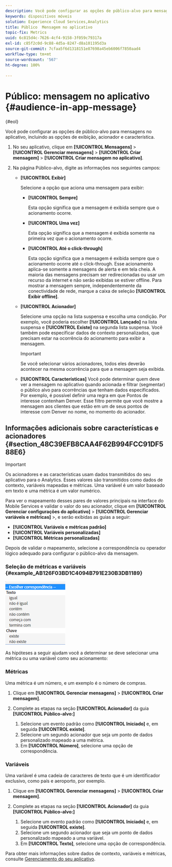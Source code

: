 ```yaml
---
description: Você pode configurar as opções de público-alvo para mensagens no aplicativo, incluindo as opções de exibição, acionador e característica.
keywords: dispositivos móveis
solution: Experience Cloud Services,Analytics
title: Público  Mensagem no aplicativo
topic-fix: Metrics
uuid: 6c815d4c-7626-4cf4-9158-3f059c79317a
exl-id: c85f2c0d-9c88-4d5a-8247-d8a101195d3a
source-git-commit: 7cfaa5f6d1318151e87698a45eb6006f7850aad4
workflow-type: tm+mt
source-wordcount: '567'
ht-degree: 100%

---
```


# Público: mensagem no aplicativo {#audience-in-app-message}

{#eol}

Você pode configurar as opções de público-alvo para mensagens no aplicativo, incluindo as opções de exibição, acionador e característica.

1. No seu aplicativo, clique em **[!UICONTROL Mensagens]** > **[!UICONTROL Gerenciar mensagens]** > **[!UICONTROL Criar mensagem]** > **[!UICONTROL Criar mensagem no aplicativo]**.
1. Na página Público-alvo, digite as informações nos seguintes campos:

   * **[!UICONTROL Exibir]**

      Selecione a opção que aciona uma mensagem para exibir:

      * **[!UICONTROL Sempre]**

         Esta opção significa que a mensagem é exibida sempre que o acionamento ocorre.

      * **[!UICONTROL Uma vez]**

         Esta opção significa que a mensagem é exibida somente na primeira vez que o acionamento ocorre.

      * **[!UICONTROL Até o click-through]**

         Esta opção significa que a mensagem é exibida sempre que o acionamento ocorre até o click-through. Esse acionamento aplica-se somente a mensagens de alerta e em tela cheia. A maioria das mensagens precisam ser redirecionadas ou usar um recurso da internet e não serão exibidas se estiver offline. Para mostrar a mensagem sempre, independentemente da conectividade de rede, marque a caixa de seleção **[!UICONTROL Exibir offline]**.
   * **[!UICONTROL Acionador]**

      Selecione uma opção na lista suspensa e escolha uma condição. Por exemplo, você poderia escolher **[!UICONTROL Lançado]** na lista suspensa e **[!UICONTROL Existe]** na segunda lista suspensa. Você também pode especificar dados de contexto personalizados, que precisam estar na ocorrência do acionamento para exibir a mensagem.

      >[!IMPORTANT]
      >
      >Se você selecionar vários acionadores, todos eles deverão acontecer na mesma ocorrência para que a mensagem seja exibida.

   * **[!UICONTROL Características]**
Você pode determinar quem deve ver a mensagem no aplicativo quando acionada e filtrar (segmentar) o público alvo para ocorrências que tenham dados especificados. Por exemplo, é possível definir uma regra em que Pontos de interesse contenham Denver. Esse filtro permite que você mostre a mensagem aos clientes que estão em um de seus pontos de interesse com Denver no nome, no momento do acionador.


## Informações adicionais sobre características e acionadores {#section_48C39EFB8CAA4F62B994FCC91DF588E6}

>[!IMPORTANT]
>
>Os acionadores e as características usam dados transmitidos do seu aplicativo para o Analytics. Esses valores são transmitidos como dados de contexto, variáveis mapeadas e métricas. Uma variável é um valor baseado em texto e uma métrica é um valor numérico.

Para ver o mapeamento desses pares de valores principais na interface do Mobile Services e validar o valor do seu acionador, clique em **[!UICONTROL Gerenciar configurações do aplicativo]** > **[!UICONTROL Gerenciar variáveis e métricas]** >, e serão exibidas as guias a seguir:

* **[!UICONTROL Variáveis e métricas padrão]**
* **[!UICONTROL Variáveis personalizadas]**
* **[!UICONTROL Métricas personalizadas]**

Depois de validar o mapeamento, selecione a correspondência ou operador lógico adequado para configurar o público-alvo da mensagem.

### Seleção de métricas e variáveis {#example_AB126F03BD1C4094B791E230B3DB1189}

![opções de acionamento](assets/custom_trigger_matcher_options.png)

As hipóteses a seguir ajudam você a determinar se deve selecionar uma métrica ou uma variável como seu acionamento:

### Métricas

Uma métrica é um número, e um exemplo é o número de compras.

1. Clique em **[!UICONTROL Gerenciar mensagens]** > **[!UICONTROL Criar mensagem]**.
1. Complete as etapas na seção **[!UICONTROL Acionador]** da guia **[!UICONTROL Público-alvo:]**

   1. Selecione um evento padrão como **[!UICONTROL Iniciado]** e, em seguida **[!UICONTROL existe]**.
   1. Selecione um segundo acionador que seja um ponto de dados personalizado mapeado a uma métrica.
   1. Em **[!UICONTROL Número]**, selecione uma opção de correspondência.

### Variáveis

Uma variável é uma cadeia de caracteres de texto que é um identificador exclusivo, como país e aeroporto, por exemplo.

1. Clique em **[!UICONTROL Gerenciar mensagens]** > **[!UICONTROL Criar mensagem]**.
1. Complete as etapas na seção **[!UICONTROL Acionador]** da guia **[!UICONTROL Público-alvo:]**

   1. Selecione um evento padrão como **[!UICONTROL Iniciado]** e, em seguida **[!UICONTROL existe]**.
   1. Selecione um segundo acionador que seja um ponto de dados personalizado mapeado a uma variável.
   1. Em **[!UICONTROL Texto]**, selecione uma opção de correspondência.

Para obter mais informações sobre dados de contexto, variáveis e métricas, consulte [Gerenciamento do seu aplicativo](/help/using/manage-apps/manage-apps.md).
